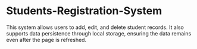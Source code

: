 # Students-Registration-System
This system allows users to add, edit, and delete student records. It also supports data persistence through local storage, ensuring the data remains even after the page is refreshed.
